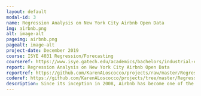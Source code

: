 ```yaml
---
layout: default
modal-id: 3
name: Regression Analysis on New York City Airbnb Open Data
img: airbnb.png
alt: image-alt
pageimg: airbnb.png
pagealt: image-alt
project-date: December 2019
course: ISYE 4031 Regression/Forecasting
courseref: https://www.isye.gatech.edu/academics/bachelors/industrial-engineering/courses
report: Regression Analysis on New York City Airbnb Open Data
reportref: https://github.com/KarenALoscocco/projects/raw/master/Regression_Analysis_on_NYC_Airbnb_Data/Reg_Airbnb.pdf
coderef: https://github.com/KarenALoscocco/projects/tree/master/Regression_Analysis_on_NYC_Airbnb_Data/code
description: Since its inception in 2008, Airbnb has become one of the world’s largest marketplaces to connect people who want to rent out their homes with travelers. The price of one night’s rent at an Airbnb property can vary wildly based on factors such as location, reviews, and amenities. This project attempts to determine which factors have the most impact on the final listed price. The data exploration, mathematical regression models, and implementations in R, as well as solutions and comments on the applications are included.
---
```

